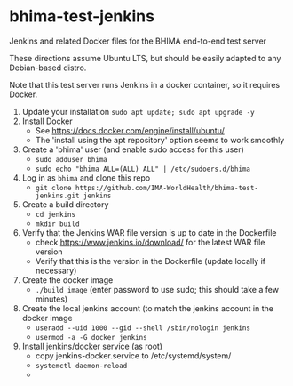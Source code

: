 # bhima-test-jenkins
Jenkins and related Docker files for the BHIMA end-to-end test server

These directions assume Ubuntu LTS, but should be easily adapted to any Debian-based distro.

Note that this test server  runs Jenkins in a docker container, so it requires Docker.

1. Update your installation
   `sudo apt update; sudo apt upgrade -y`
2. Install Docker
   - See https://docs.docker.com/engine/install/ubuntu/
   - The 'install using the apt repository' option seems to work smoothly
3. Create a 'bhima' user (and enable sudo access for this user)
   - `sudo adduser bhima`
   - `sudo echo "bhima ALL=(ALL) ALL" | /etc/sudoers.d/bhima`
4. Log in as `bhima` and clone this repo
   - `git clone https://github.com/IMA-WorldHealth/bhima-test-jenkins.git jenkins`
5. Create a build directory
   - `cd jenkins`
   - `mkdir build`
6.  Verify that the Jenkins WAR file version is up to date in the Dockerfile
    - check https://www.jenkins.io/download/ for the latest WAR file version
    - Verify that this is the version in the Dockerfile (update locally if necessary)
7.  Create the docker image
    - `./build_image`  (enter password to use sudo; this should take a few minutes)
8. Create the local jenkins account (to match the jenkins account in the docker image
    - `useradd --uid 1000 --gid --shell /sbin/nologin jenkins`
    - `usermod -a -G docker jenkins`
8. Install jenkins/docker service (as root)
    - copy jenkins-docker.service to /etc/systemd/system/
    - `systemctl daemon-reload`
    - 
